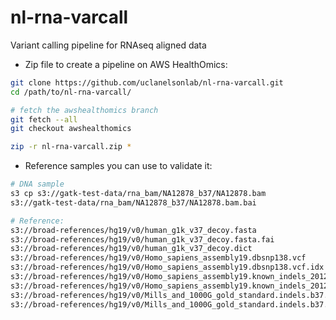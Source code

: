# nl-rna-varcall
Variant calling pipeline for RNAseq aligned data

- Zip file to create a pipeline on AWS HealthOmics:
```bash
git clone https://github.com/uclanelsonlab/nl-rna-varcall.git 
cd /path/to/nl-rna-varcall/

# fetch the awshealthomics branch
git fetch --all 
git checkout awshealthomics

zip -r nl-rna-varcall.zip *
```

- Reference samples you can use to validate it:
```bash
# DNA sample
s3 cp s3://gatk-test-data/rna_bam/NA12878_b37/NA12878.bam
s3://gatk-test-data/rna_bam/NA12878_b37/NA12878.bam.bai

# Reference:
s3://broad-references/hg19/v0/human_g1k_v37_decoy.fasta
s3://broad-references/hg19/v0/human_g1k_v37_decoy.fasta.fai
s3://broad-references/hg19/v0/human_g1k_v37_decoy.dict
s3://broad-references/hg19/v0/Homo_sapiens_assembly19.dbsnp138.vcf
s3://broad-references/hg19/v0/Homo_sapiens_assembly19.dbsnp138.vcf.idx
s3://broad-references/hg19/v0/Homo_sapiens_assembly19.known_indels_20120518.vcf
s3://broad-references/hg19/v0/Homo_sapiens_assembly19.known_indels_20120518.vcf.idx
s3://broad-references/hg19/v0/Mills_and_1000G_gold_standard.indels.b37.vcf.gz
s3://broad-references/hg19/v0/Mills_and_1000G_gold_standard.indels.b37.vcf.gz.tbi
```
